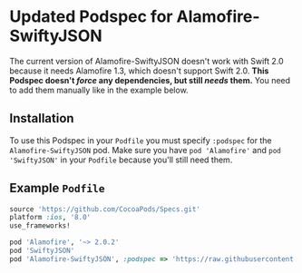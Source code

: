 Updated Podspec for Alamofire-SwiftyJSON
==============
The current version of Alamofire-SwiftyJSON doesn't work with Swift 2.0 because it needs Alamofire 1.3, which doesn't support Swift 2.0. **This Podspec doesn't *force* any dependencies, but still *needs* them.** You need to add them manually like in the example below.

## Installation
To use this Podspec in your `Podfile` you must specify `:podspec` for the `Alamofire-SwiftyJSON` pod.
Make sure you have `pod 'Alamofire'` and `pod 'SwiftyJSON'` in your `Podfile` because you'll still need them.

## Example `Podfile`
```ruby
source 'https://github.com/CocoaPods/Specs.git'
platform :ios, '8.0'
use_frameworks!

pod 'Alamofire', '~> 2.0.2'
pod 'SwiftyJSON'
pod 'Alamofire-SwiftyJSON', :podspec => 'https://raw.githubusercontent.com/pdutourgeerling/Alamofire-SwiftyJSON-Podspec/master/Alamofire-SwiftyJSON.podspec'
```
